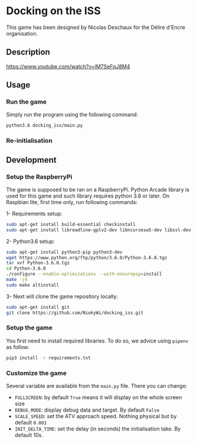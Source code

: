 # Docking on the ISS
This game has been designed by Nicolas Deschaux for the Délire d'Encre organisation.

## Description

https://www.youtube.com/watch?v=lM7SeFqJ8M4

## Usage

### Run the game
Simply run the program using the following command:
```bash
python3.6 docking_iss/main.py
```

### Re-initialisation


## Development

### Setup the RaspberryPi
The game is supposed to be ran on a RaspberryPi. Python Arcade library is used for this game and such library requires python 3.6 or later. 
On Raspbian lite, first time only, run following commands:

1- Requirements setup:
```bash
sudo apt-get install build-essential checkinstall
sudo apt-get install libreadline-gplv2-dev libncursesw5-dev libssl-dev libsqlite3-dev tk-dev libgdbm-dev libc6-dev libbz2-dev libffi-dev
```

2- Python3.6 setup:
```bash
sudo apt-get install python3-pip python3-dev
wget https://www.python.org/ftp/python/3.6.0/Python-3.6.0.tgz  
tar xvf Python-3.6.0.tgz
cd Python-3.6.0
./configure --enable-optimizations --with-ensurepip=install
make -j4  
sudo make altinstall
```

3- Next will clone the game repository locally:
```bash
sudo apt-get install git
git clone https://github.com/NiokyWi/docking_iss.git
```

### Setup the game
You first need to install required libraries. To do so, we advice using `pipenv` as follow:
```bash
pip3 install -r requirements.txt
```

### Customize the game
Several variable are available from the `main.py` file. There you can change:
* `FULLSCREEN`: by default `True` means it will display on the whole screen size
* `DEBUG_MODE`: display debug data and target. By default `False`
* `SCALE_SPEED`: set the ATV approach speed. Nothing physical but by default `0.001`
* `INIT_DELTA_TIME`: set the delay (in seconds) the initialisation take. By default 10s.

